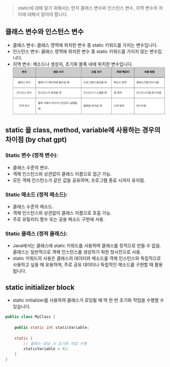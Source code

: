 > static에 대해 알기 위해서는 먼저 클래스 변수와 인스턴스 변수, 지역 변수의 차이에 대해서 알아야 합니다.

## 클래스 변수와 인스턴스 변수
- 클래스 변수: 클래스 영역에 위치한 변수 중 static 키워드를 가지는 변수입니다.
- 인스턴스 변수: 클래스 영역에 위치한 변수 중 static 키워드를 가지지 않는 변수입니다.
- 지역 변수: 메소드나 생성자, 초기화 블록 내에 위치한 변수입니다.
![변수 종류.png](img%2F%EB%B3%80%EC%88%98%20%EC%A2%85%EB%A5%98.png)

## static 을 class, method, variable에 사용하는 경우의 차이점 (by chat gpt)

### Static 변수 (정적 변수):
- 클래스 수준의 변수.
- 객체 인스턴스와 상관없이 클래스 이름으로 접근 가능.
- 모든 객체 인스턴스가 같은 값을 공유하며, 프로그램 종료 시까지 유지됨.

### Static 메소드 (정적 메소드):
- 클래스 수준의 메소드.
- 객체 인스턴스와 상관없이 클래스 이름으로 호출 가능. 
- 주로 유틸리티 함수 또는 공용 메소드 구현에 사용.

### Static 클래스 (정적 클래스):
- Java에서는 클래스에 static 키워드를 사용하여 클래스를 정적으로 만들 수 없음. 클래스는 일반적으로 객체 인스턴스를 생성하기 위한 청사진으로 사용.
- static 키워드의 사용은 클래스의 데이터와 메소드를 객체 인스턴스와 독립적으로 사용하고 싶을 때 유용하며, 주로 공유 데이터나 독립적인 메소드를 구현할 때 활용됩니다.

## static initializer block
- static initializer를 사용하여 클래스가 로딩될 때 딱 한 번 초기화 작업을 수행할 수 있습니다.

```java
public class MyClass {

    public static int staticVariable;

    static {
        // 클래스 로딩 시 초기화 작업 수행
        staticVariable = 42;
    }
}
```

